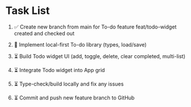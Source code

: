 # Task List

1. ✅ Create new branch from main for To-do feature
feat/todo-widget created and checked out
2. 🔄 Implement local-first To-do library (types, load/save)

3. ⏳ Build Todo widget UI (add, toggle, delete, clear completed, multi-list)

4. ⏳ Integrate Todo widget into App grid

5. ⏳ Type-check/build locally and fix any issues

6. ⏳ Commit and push new feature branch to GitHub


